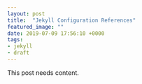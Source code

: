 ```yaml
---
layout: post
title:  "Jekyll Configuration References"
featured_image: ""
date: 2019-07-09 17:56:10 +0000
tags:
- jekyll
- draft
---
```


This post needs content.
